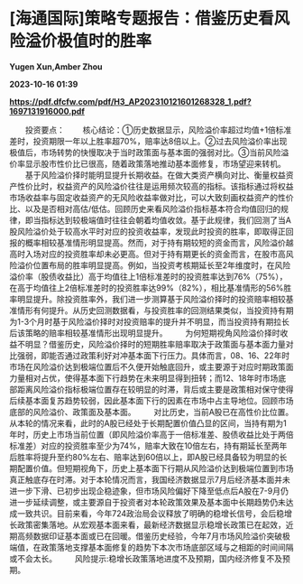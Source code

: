# [海通国际]策略专题报告：借鉴历史看风险溢价极值时的胜率
**Yugen Xun,Amber Zhou**

**2023-10-16 01:39**

**https://pdf.dfcfw.com/pdf/H3_AP202310121601268328_1.pdf?1697131916000.pdf**

　　投资要点： 　　核心结论：①历史数据显示，风险溢价率超过均值+1倍标准差时，投资期限一年以上胜率超70%，赔率达8倍以上。②过去风险溢价率出现极值后，市场转势的快慢取决于当时政策面与基本面的强弱对比。③当前风险溢价率显示股市性价比已很高，随着政策落地推动基本面修复，市场望迎来转机。 　　基于风险溢价择时能明显提升长期收益。在做大类资产横向对比、衡量权益资产性价比时，权益资产的风险溢价往往是运用频次较高的指标。该指标通过将权益市场收益率与固定收益资产的无风险收益率做对比，可以大致刻画权益资产的性价比、以及是否相对高估/低估。回顾历史来看风险溢价指标基本符合均值回归的规律，即当指标达到较极端值时往往会朝着均值收敛。基于此规律，我们回测了当A股风险溢价处于较高水平时对应的投资收益率，发现此时投资的胜率，即取得正回报的概率相较基准情形明显提高。然而，对于持有期较短的资金而言，风险溢价越高时入场对应的投资胜率却未必更高。但对于持有期更长的资金而言，在股市高风险溢价位置布局的胜率明显提高。例如，当投资考核期延长至2年维度时，在风险溢价率（股债收益比）高于均值往上1倍标准差时的投资胜率达到76%（75%），在高于均值往上2倍标准差时的投资胜率达99%（82%），相比基准情形的56%胜率明显提升。除投资胜率外，我们进一步测算基于风险溢价择时的投资赔率相较基准情形有何提升。从历史回测数据看，与投资胜率的回测结果类似，当投资持有期为1-3个月时基于风险溢价择时对投资赔率的提升并不明显，而当投资持有期拉长后该策略的赔率相较基准情形出现明显提升。 　　为何短期视角风险溢价择时收益不明显？借鉴历史，风险溢价择时的短期胜率赔率取决于政策面与基本面力量对比强弱，即能否通过政策利好对冲基本面下行压力。具体而言，08、16、22年时市场在风险溢价达到极端位置后不久便开始触底回升，或主要源于对应时期政策面力量相对占优，使得基本面下行趋势在未来明显得到扭转；而12、18年时市场底部距离风险溢价指标极端位置存在较明显的时滞，背后或主要是政策相对保守使得后续基本面复苏趋势较弱，因此基本面下行的因素在市场中占主导地位。回顾市场底部的风险溢价、政策面及基本面。 　　对比历史，当前A股已在高性价比位置。从本轮的情况来看，此时的A股已经处于长期配置价值凸显的区间，当持有期为1年时，历史上市场当前位置（即风险溢价率高于一倍标准差、股债收益比处于两倍标准差）对应的投资胜率至少为74%，赔率大致在10倍左右，持有期延长至两年后胜率将提升至约80%左右、赔率达到60倍以上，即A股已经具备较为明显的长期配置价值。但短期视角下，历史上基本面下行期从风险溢价达到极端位置到市场真正触底存在时滞。对于本轮情况而言，我国经济数据显示7月后经济基本面并未进一步下滑、已初步出现企稳迹象，但市场风险偏好下降至低点后A股在7-9月仍进一步延续调整，或主要源自于投资者对本轮政策效果及基本面中长期趋势仍未达成一致共识。目前来看，今年724政治局会议释放了明确的稳增长信号，会后稳增长政策密集落地。从宏观基本面来看，最新经济数据显示稳增长政策已在起效，近期高频数据印证基本面或已在回暖。借鉴历史经验，今年7月市场风险溢价突破极端值，在政策落地支撑基本面修复的趋势下本次市场底部区域与之相距的时间间隔或不会太长。 　　风险提示:稳增长政策落地进度不及预期，国内经济修复不及预期。